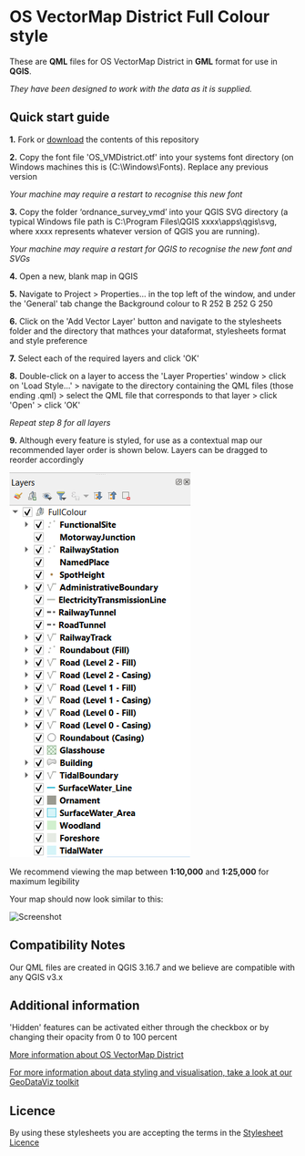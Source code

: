 # OS VectorMap District Full Colour style

These are **QML** files for OS VectorMap District in **GML** format for use in **QGIS**.

*They have been designed to work with the data as it is supplied.*

## Quick start guide

**1.**  Fork or [download](https://github.com/OrdnanceSurvey/OS-VectorMap-District-stylesheets/archive/master.zip) the contents of this repository

**2.**  Copy the font file 'OS_VMDistrict.otf' into your systems font directory (on Windows machines this is (C:\Windows\Fonts). Replace any previous version

*Your machine may require a restart to recognise this new font*

**3.** Copy the folder ‘ordnance_survey_vmd’ into your QGIS SVG directory (a typical Windows file path is C:\Program Files\QGIS xxxx\apps\qgis\svg, where xxxx represents whatever version of QGIS you are running).

*Your machine may require a restart for QGIS to recognise the new font and SVGs*

**4.**  Open a new, blank map in QGIS

**5.**  Navigate to Project > Properties... in the top left of the window, and under the 'General' tab change the Background colour to R 252 B 252 G 250

**6.**  Click on the 'Add Vector Layer' button and navigate to the stylesheets folder and the directory that mathces your dataformat, stylesheets format and style preference

**7.**  Select each of the required layers and click 'OK'

**8.**  Double-click on a layer to access the 'Layer Properties' window > click on 'Load Style...' > navigate to the directory containing the QML files (those ending .qml) > select the QML file that corresponds to that layer > click 'Open' > click 'OK'

*Repeat step 8 for all layers*

**9.**  Although every feature is styled, for use as a contextual map our recommended layer order is shown below. Layers can be dragged to reorder accordingly

  ![Screenshot](https://github.com/OrdnanceSurvey/OS-VectorMap-District-stylesheets/blob/8d06e84c1a5a7d00e920fe1fda03f58df835a4fc/ESRI%20Shapefile%20stylesheets/QGIS%20stylesheets%20(QML)/Full%20Colour%20style/images/VMD_layerorder.PNG "Recommended layer order for OS VectorMap District")

We recommend viewing the map between **1:10,000** and **1:25,000** for maximum legibility

Your map should now look similar to this: 

  ![Screenshot](https://github.com/OrdnanceSurvey/OS-VectorMap-District-stylesheets/raw/master/GML%20stylesheets/QGIS%20stylesheets%20(QML)/Full%20Colour%20style/images/VMD_FC_screenshot.PNG "Screenshot of OS VectorMap District at 1:15,000")

## Compatibility Notes

Our QML files are created in QGIS 3.16.7 and we believe are compatible with any QGIS v3.x

## Additional information

'Hidden' features can be activated either through the checkbox or by changing their opacity from 0 to 100 percent

[More information about OS VectorMap District](http://www.ordnancesurvey.co.uk/business-and-government/products/vectormap-district.html)

[For more information about data styling and visualisation, take a look at our GeoDataViz toolkit](https://github.com/OrdnanceSurvey/GeoDataViz-Toolkit)

## Licence

By using these stylesheets you are accepting the terms in the [Stylesheet Licence](http://www.ordnancesurvey.co.uk/docs/licences/stylesheet-licence-v2.pdf)
